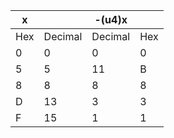 | x   |         | -(u4)x  |     |
|-----|---------|---------|-----|
| Hex | Decimal | Decimal | Hex |
| 0   |   0     |   0     | 0   |
| 5   |   5     |  11     | B   |
| 8   |   8     |   8     | 8   |
| D   |  13     |   3     | 3   |
| F   |  15     |   1     | 1   |